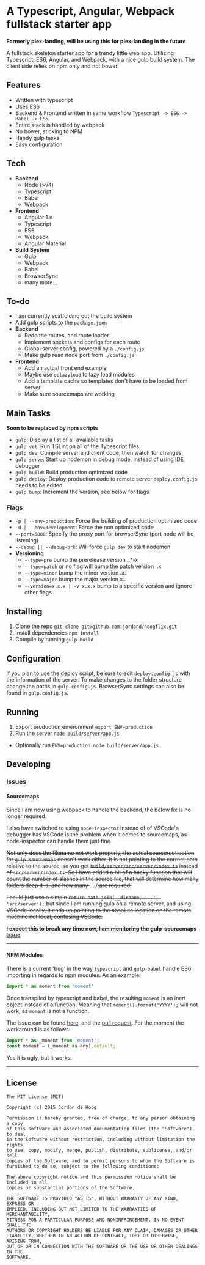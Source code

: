 # A Typescript, Angular, Webpack fullstack starter app

**Formerly plex-landing, will be using this for plex-landing in the future**

A fullstack skeleton starter app for a trendy little web app.  Utilizing Typescript, ES6, Angular, and Webpack, with a nice gulp build system.  The client side relies on npm only and not bower.

## Features

- Written with typescript
- Uses ES6
- Backend & Frontend written in same workflow `Typescript -> ES6 -> Babel -> ES5`
- Entire stack is handled by webpack
- No bower, sticking to NPM
- Handy gulp tasks
- Easy configuration

## Tech
- **Backend**
  - Node (>v4)
  - Typescript
  - Babel
  - Webpack
- **Frontend**
  - Angular 1.x
  - Typescript
  - ES6
  - Webpack
  - Angular Material
- **Build System**
  - Gulp
  - Webpack
  - Babel
  - BrowserSync
  - many more...

## To-do
- I am currently scaffolding out the build system
- Add gulp scripts to the `package.json`
- **Backend**
  - Redo the routes, and route loader
  - Implement sockets and configs for each route
  - Global server config, powered by a `./config.js`
  - Make gulp read node port from `./config.js`
- **Frontend**
  - Add an actual front end example
  - Maybe use `oclazyload` to lazy load modules
  - Add a template cache so templates don't have to be loaded from server
  - Make sure sourcemaps are working

## Main Tasks
**Soon to be replaced by npm scripts**
- `gulp`: Display a list of all available tasks
- `gulp vet`: Run TSLint on all of the Typescript files
- `gulp dev`: Compile server and client code, then watch for changes
- `gulp serve`: Start up nodemon in debug mode, instead of using IDE debugger
- `gulp build`: Build production optimized code
- `gulp deploy`: Deploy production code to remote server `deploy.config.js` needs to be edited
- `gulp bump`: Increment the version, see below for flags

### Flags
- `-p | --env=production`: Force the building of production optimized code
- `-d | --env=development`: Force the non optimized code
- `--port=5000`: Specify the proxy port for browserSync (port node will be listening)
- `--debug || --debug-brk`: Will force `gulp dev` to start nodemon
- **Versioning**
  - `--type=pre` bump the prerelease version *.*.*-x
  - `--type=patch` or no flag will bump the patch version *.*.x
  - `--type=minor` bump the minor version *.x.*
  - `--type=major` bump the major version x.*.*
  - `--version=x.x.x | -v x.x.x` bump to a specific version and ignore other flags

## Installing

1. Clone the repo `git clone git@github.com:jordond/hoogflix.git`
2. Install dependencies `npm install`
3. Compile by running `gulp build`

## Configuration

If you plan to use the deploy script, be sure to edit `deploy.config.js` with the information of the server.  To make changes to the folder structure change the paths in `gulp.config.js`.  BrowserSync settings can also be found in `gulp.config.js`.

## Running

1. Export production environment `export ENV=production`
2. Run the server `node build/server/app.js`
  - Optionally run `ENV=production node build/server/app.js`

## Developing

### Issues

#### Sourcemaps
Since I am now using webpack to handle the backend, the below fix is no longer required.

I also have switched to using `node-inspector` instead of of VSCode's debugger has VSCode is the problem when it comes to sourcemaps, as node-inspector can handle them just fine.

~~Not only does the filename not work properly, the actual sourceroot option for `gulp-sourcemaps` doesn't work either.
It is not pointing to the correct path relative to the source, so you get `build/server/src/server/index.ts` instead of
`src/server/index.ts`.  So I have added a bit of a hacky function that will count the number of slashes in the source file, that will determine how many folders deep it is, and how many `../` are required.~~

~~I could just use a simple `return path.join(__dirname, '..', 'src/server');` but since I am running
gulp on a remote server, and using VSCode locally, it ends up pointing to the absolute location on
the remote machine not local, confusing VSCode.~~

~~**I expect this to break any time now, I am monitoring the gulp-sourcemaps [issue](https://github.com/floridoo/gulp-sourcemaps/issues/163)**~~

----

#### NPM Modules
There is a current 'bug' in the way `typescript` and `gulp-babel` handle ES6 importing in regards
to npm modules.
As an example:
```javascript
import * as moment from 'moment'
```
Once transpiled by typescript and babel, the resulting `moment` is an inert object instead of a function.
Meaning that `moment().format('YYYY');` will not work, as `moment` is not a function.

The issue can be found [here](https://github.com/Microsoft/TypeScript/issues/5458), and the [pull request](https://github.com/Microsoft/TypeScript/issues/5285).  For the moment the workaround is as follows:

```javascript
import * as _moment from 'moment';
const moment = (_moment as any).default;
```
Yes it is ugly, but it works.

----

## License

```
The MIT License (MIT)

Copyright (c) 2015 Jordon de Hoog

Permission is hereby granted, free of charge, to any person obtaining a copy
of this software and associated documentation files (the "Software"), to deal
in the Software without restriction, including without limitation the rights
to use, copy, modify, merge, publish, distribute, sublicense, and/or sell
copies of the Software, and to permit persons to whom the Software is
furnished to do so, subject to the following conditions:

The above copyright notice and this permission notice shall be included in all
copies or substantial portions of the Software.

THE SOFTWARE IS PROVIDED "AS IS", WITHOUT WARRANTY OF ANY KIND, EXPRESS OR
IMPLIED, INCLUDING BUT NOT LIMITED TO THE WARRANTIES OF MERCHANTABILITY,
FITNESS FOR A PARTICULAR PURPOSE AND NONINFRINGEMENT. IN NO EVENT SHALL THE
AUTHORS OR COPYRIGHT HOLDERS BE LIABLE FOR ANY CLAIM, DAMAGES OR OTHER
LIABILITY, WHETHER IN AN ACTION OF CONTRACT, TORT OR OTHERWISE, ARISING FROM,
OUT OF OR IN CONNECTION WITH THE SOFTWARE OR THE USE OR OTHER DEALINGS IN THE
SOFTWARE.
```
